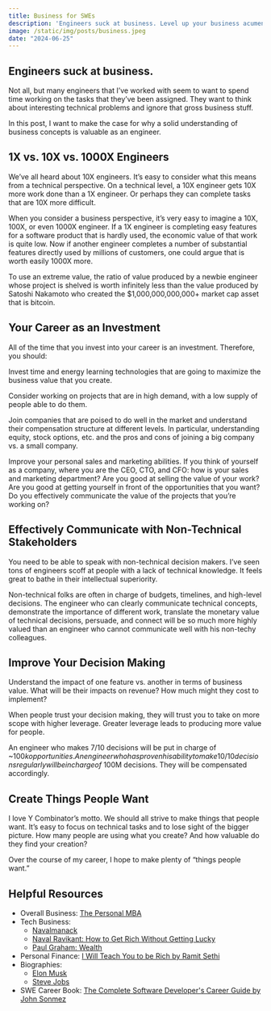 ```yaml
---
title: Business for SWEs
description: 'Engineers suck at business. Level up your business acumen today.'
image: /static/img/posts/business.jpeg
date: "2024-06-25"
---
```


## Engineers suck at business.  

Not all, but many engineers that I’ve worked with seem to want to spend time working on the tasks that they’ve been assigned.  They want to think about interesting technical problems and ignore that gross business stuff.

In this post, I want to make the case for why a solid understanding of business concepts is valuable as an engineer.

## 1X vs. 10X vs. 1000X Engineers

We’ve all heard about 10X engineers.  It’s easy to consider what this means from a technical perspective.  On a technical level, a 10X engineer gets 10X more work done than a 1X engineer.  Or perhaps they can complete tasks that are 10X more difficult.  

When you consider a business perspective, it’s very easy to imagine a 10X, 100X, or even 1000X engineer.  If a 1X engineer is completing easy features for a software product that is hardly used, the economic value of that work is quite low.  Now if another engineer completes a number of substantial features directly used by millions of customers, one could argue that is worth easily 1000X more.  

To use an extreme value, the ratio of value produced by a newbie engineer whose project is shelved is worth infinitely less than the value produced by Satoshi Nakamoto who created the $1,000,000,000,000+ market cap asset that is bitcoin.

## Your Career as an Investment

All of the time that you invest into your career is an investment.  Therefore, you should:

Invest time and energy learning technologies that are going to maximize the business value that you create.

Consider working on projects that are in high demand, with a low supply of people able to do them.

Join companies that are poised to do well in the market and understand their compensation structure at different levels.  In particular, understanding equity, stock options, etc. and the pros and cons of joining a big company vs. a small company.

Improve your personal sales and marketing abilities.  If you think of yourself as a company, where you are the CEO, CTO, and CFO: how is your sales and marketing department?  Are you good at selling the value of your work?  Are you good at getting yourself in front of the opportunities that you want?  Do you effectively communicate the value of the projects that you’re working on?

## Effectively Communicate with Non-Technical Stakeholders

You need to be able to speak with non-technical decision makers.  I’ve seen tons of engineers scoff at people with a lack of technical knowledge. It feels great to bathe in their intellectual superiority.

Non-technical folks are often in charge of budgets, timelines, and high-level decisions.  The engineer who can clearly communicate technical concepts, demonstrate the importance of different work, translate the monetary value of technical decisions, persuade, and connect will be so much more highly valued than an engineer who cannot communicate well with his non-techy colleagues.

## Improve Your Decision Making 

Understand the impact of one feature vs. another in terms of business value.  What will be their impacts on revenue?  How much might they cost to implement?  

When people trust your decision making, they will trust you to take on more scope with higher leverage.  Greater leverage leads to producing more value for people.

An engineer who makes 7/10 decisions will be put in charge of ~$100k opportunities.  An engineer who has proven his ability to make 10/10 decisions regularly will be in charge of ~$100M decisions.  They will be compensated accordingly. 

## Create Things People Want

I love Y Combinator’s motto.  We should all strive to make things that people want.  It’s easy to focus on technical tasks and to lose sight of the bigger picture.  How many people are using what you create?  And how valuable do they find your creation?  

Over the course of my career, I hope to make plenty of “things people want.”  

## Helpful Resources

- Overall Business: [The Personal MBA](https://www.amazon.com/Personal-MBA-10th-Anniversary/dp/0525543023/ref=asc_df_0525543023/?tag=hyprod-20&linkCode=df0&hvadid=693465227026&hvpos=&hvnetw=g&hvrand=17022567531171495086&hvpone=&hvptwo=&hvqmt=&hvdev=c&hvdvcmdl=&hvlocint=&hvlocphy=9028277&hvtargid=pla-918918098774&psc=1&mcid=ab1802c52d8a324388d090932e74acd1&gad_source=1)
- Tech Business: 
    - [Navalmanack](https://www.amazon.com/s?k=the+almanack+naval+ravikant&gad_source=1&hvadid=685804375094&hvdev=c&hvlocphy=9028277&hvnetw=g&hvqmt=e&hvrand=11539145427910003104&hvtargid=kwd-1640697764376&hydadcr=15516_13657477&tag=googhydr-20&ref=pd_sl_6q3t85q97y_e)
    - [Naval Ravikant: How to Get Rich Without Getting Lucky](https://nav.al/rich)
    - [Paul Graham: Wealth](https://paulgraham.com/wealth.html)
- Personal Finance: [I Will Teach You to be Rich by Ramit Sethi](https://www.amazon.com/s?k=%27i+will+teach+you+to+be+rich&hvadid=570454706610&hvdev=c&hvlocphy=9028277&hvnetw=g&hvqmt=e&hvrand=4164126401005881419&hvtargid=kwd-1050378285752&hydadcr=6585_13207688&tag=googhydr-20&ref=pd_sl_5oow7yxzne_e)
- Biographies:
    - [Elon Musk](https://www.amazon.com/Elon-Musk-Walter-Isaacson/dp/1982181281/ref=tmm_hrd_swatch_0?_encoding=UTF8&dib_tag=se&dib=eyJ2IjoiMSJ9.ErJ4P2lX4pbBPppmmzbJ0v8bdcCUBTKnONim8IaB61oRAKEjCez1kaqNQVdk9lOBk3-iV8quxM7-U7CYddmzak8oKdSJy0wPmKnDDf6XmPDx0ZVSSh8nlaR8WWK0PrP5MYOh-TmyUmNyaE8XMcxYyL52ZVR_aMH-mWciP633AaY9fXAhwVX6jljTOh2nq6IPfsEKBeMZey_yuL3TBhUjOd5QfLFdJIZP5lhrhZvvsYM.VxXIQSHy9LR2Pl67N6Vi1ZqF4wnhyulzbYmdQVmCUNw&qid=1719357302&sr=8-1)
    - [Steve Jobs](https://www.amazon.com/Steve-Jobs-Walter-Isaacson/dp/1451648537/ref=tmm_hrd_swatch_0?_encoding=UTF8&dib_tag=se&dib=eyJ2IjoiMSJ9.3KIFPynLkcsbMpTPt_UxBQN0dKJ5CGudd64x5dDciHePeVFvr6gPEKvlvVsv6xv8Kvxk5pVfZmTpwuUprVvb_wI5lfs3i73OLxvOxgnv5UJG2GK34RvNY18exKcEBzL9uWUjDbhzPmd1zw_-vbeeFOgeYcc1x8ERz9Ip5vLQ4V8MbF5WZgtqiDGCi_aKZDiUhA0zKIrOwdZyHJyAWKWq8GJlE-QCHfE0bckztLnth6Q.POS1kRa8cagK3RexFoWfHtYU9mr4u2SpmlAJFq54Eco&qid=1719357338&sr=1-1)
- SWE Career Book: [The Complete Software Developer's Career Guide by John Sonmez](https://www.amazon.com/Complete-Software-Developers-Career-Guide/dp/B078J67VNF/ref=sr_1_1?crid=11UOXJJ0RXXU&dib=eyJ2IjoiMSJ9.iblVeiE2XTIpyZx3kjv9lLItaV2LURzB5w8A_0VCBG_rqZifzKlA6weMxsgB0kyf7A99msoz1-3ZAvhIskGI1KqCYGFQeByT9llqQKyx5Kwe8AhyQwqFxM4aIZKyBe8HuszI5ccbsyhkL-6R0p8V9g.Q-FUpICKy_mwCk9wU8AEQCtwy1awHrHOgx52BvEHWbA&dib_tag=se&keywords=sonmez+career&qid=1719357369&s=books&sprefix=sonmez+career%2Cstripbooks%2C116&sr=1-1)
